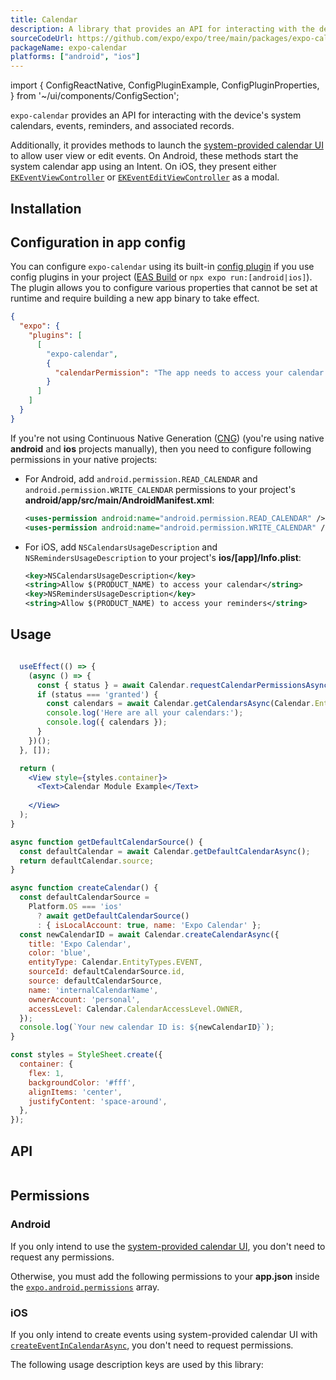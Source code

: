 ```yaml
---
title: Calendar
description: A library that provides an API for interacting with the device's system calendars, events, reminders, and associated records.
sourceCodeUrl: https://github.com/expo/expo/tree/main/packages/expo-calendar
packageName: expo-calendar
platforms: ["android", "ios"]
---
```


import {
  ConfigReactNative,
  ConfigPluginExample,
  ConfigPluginProperties,
} from '~/ui/components/ConfigSection';

`expo-calendar` provides an API for interacting with the device's system calendars, events, reminders, and associated records.

Additionally, it provides methods to launch the [system-provided calendar UI](#launching-system-provided-calendar-dialogs) to allow user view or edit events. On Android, these methods start the system calendar app using an Intent. On iOS, they present either [`EKEventViewController`](https://developer.apple.com/documentation/eventkitui/ekeventviewcontroller) or [`EKEventEditViewController`](https://developer.apple.com/documentation/eventkitui/ekeventeditviewcontroller) as a modal.

## Installation

## Configuration in app config

You can configure `expo-calendar` using its built-in [config plugin](/config-plugins/introduction/) if you use config plugins in your project ([EAS Build](/build/introduction) or `npx expo run:[android|ios]`). The plugin allows you to configure various properties that cannot be set at runtime and require building a new app binary to take effect.

```json app.json
{
  "expo": {
    "plugins": [
      [
        "expo-calendar",
        {
          "calendarPermission": "The app needs to access your calendar."
        }
      ]
    ]
  }
}
```

If you're not using Continuous Native Generation ([CNG](/workflow/continuous-native-generation/)) (you're using native **android** and **ios** projects manually), then you need to configure following permissions in your native projects:

- For Android, add `android.permission.READ_CALENDAR` and `android.permission.WRITE_CALENDAR` permissions to your project's **android/app/src/main/AndroidManifest.xml**:

  ```xml
  <uses-permission android:name="android.permission.READ_CALENDAR" />
  <uses-permission android:name="android.permission.WRITE_CALENDAR" />
  ```

- For iOS, add `NSCalendarsUsageDescription` and `NSRemindersUsageDescription` to your project's **ios/[app]/Info.plist**:

  ```xml
  <key>NSCalendarsUsageDescription</key>
  <string>Allow $(PRODUCT_NAME) to access your calendar</string>
  <key>NSRemindersUsageDescription</key>
  <string>Allow $(PRODUCT_NAME) to access your reminders</string>
  ```

## Usage

```jsx

  useEffect(() => {
    (async () => {
      const { status } = await Calendar.requestCalendarPermissionsAsync();
      if (status === 'granted') {
        const calendars = await Calendar.getCalendarsAsync(Calendar.EntityTypes.EVENT);
        console.log('Here are all your calendars:');
        console.log({ calendars });
      }
    })();
  }, []);

  return (
    <View style={styles.container}>
      <Text>Calendar Module Example</Text>
      
    </View>
  );
}

async function getDefaultCalendarSource() {
  const defaultCalendar = await Calendar.getDefaultCalendarAsync();
  return defaultCalendar.source;
}

async function createCalendar() {
  const defaultCalendarSource =
    Platform.OS === 'ios'
      ? await getDefaultCalendarSource()
      : { isLocalAccount: true, name: 'Expo Calendar' };
  const newCalendarID = await Calendar.createCalendarAsync({
    title: 'Expo Calendar',
    color: 'blue',
    entityType: Calendar.EntityTypes.EVENT,
    sourceId: defaultCalendarSource.id,
    source: defaultCalendarSource,
    name: 'internalCalendarName',
    ownerAccount: 'personal',
    accessLevel: Calendar.CalendarAccessLevel.OWNER,
  });
  console.log(`Your new calendar ID is: ${newCalendarID}`);
}

const styles = StyleSheet.create({
  container: {
    flex: 1,
    backgroundColor: '#fff',
    alignItems: 'center',
    justifyContent: 'space-around',
  },
});
```

## API

```js

```

## Permissions

### Android

If you only intend to use the [system-provided calendar UI](#launching-system-provided-calendar-dialogs), you don't need to request any permissions.

Otherwise, you must add the following permissions to your **app.json** inside the [`expo.android.permissions`](../config/app/#permissions) array.

### iOS

If you only intend to create events using system-provided calendar UI with [`createEventInCalendarAsync`](#createeventincalendarasynceventdata-presentationoptions), you don't need to request permissions.

The following usage description keys are used by this library: